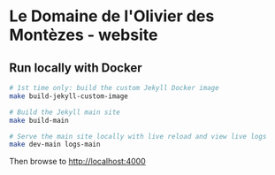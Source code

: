 # Le Domaine de l'Olivier des Montèzes - website

## Run locally with Docker

```bash
# 1st time only: build the custom Jekyll Docker image
make build-jekyll-custom-image

# Build the Jekyll main site
make build-main

# Serve the main site locally with live reload and view live logs
make dev-main logs-main
```

Then browse to [http://localhost:4000](http://localhost:4000)
